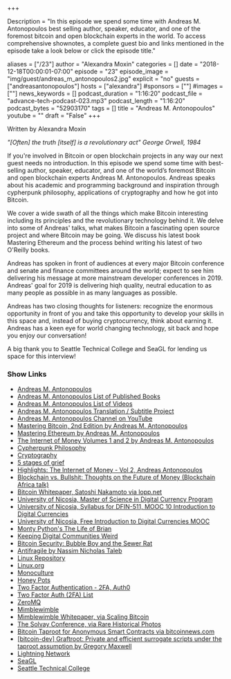 +++

Description = "In this episode we spend some time with Andreas M. Antonopoulos best selling author, speaker, educator, and one of the foremost bitcoin and open blockchain experts in the world. To access comprehensive shownotes, a complete guest bio and links mentioned in the episode take a look below or click the episode title."

aliases = ["/23"]
author = "Alexandra Moxin"
categories = []
date = "2018-12-18T00:00:01-07:00"
episode = "23"
episode_image = "img/guest/andreas_m_antonopoulos2.jpg"
explicit = "no"
guests = ["andreasantonopoulos"]
hosts = ["alexandra"]
#sponsors = [""]
#images = [""]
news_keywords = []
podcast_duration = "1:16:20"
podcast_file = "advance-tech-podcast-023.mp3"
podcast_length = "1:16:20"
podcast_bytes = "52903170"
tags = []
title = "Andreas M. Antonopoulos"
youtube = ""
draft = "False"
+++

Written by Alexandra Moxin

<i>"[Often] the truth [itself] is a revolutionary act" George Orwell, 1984</i>

If you're involved in Bitcoin or open blockchain projects in any way our next guest needs no introduction. In this episode we spend some time with best-selling author, speaker, educator, and one of the world’s foremost Bitcoin and open blockchain experts Andreas M. Antonopoulos. Andreas speaks about his academic and programming background and inspiration through cypherpunk philosophy, applications of cryptography and how he got into Bitcoin.

We cover a wide swath of all the things which make Bitcoin interesting including its principles and the revolutionary technology behind it. We delve into some of Andreas' talks, what makes Bitcoin a fascinating open source project and where Bitcoin may be going. We discuss his latest book Mastering Ethereum and the process behind writing his latest of two O'Reilly books.

Andreas has spoken in front of audiences at every major Bitcoin conference and senate and finance committees around the world; expect to see him delivering his message at more mainstream developer conferences in 2019. Andreas' goal for 2019 is delivering hiqh quality, neutral education to as many people as possible in as many languages as possible.

Andreas has two closing thoughts for listeners: recognize the enormous opportunity in front of you and take this opportunity to develop your skills in this space and, instead of buying cryptocurrency, think about earning it. Andreas has a keen eye for world changing technology, sit back and hope you enjoy our conversation!

A big thank you to Seattle Technical College and SeaGL for lending us space for this interview!


### Show Links

* [Andreas M. Antonopoulos](https://antonopoulos.com/)
* [Andreas M. Antonopoulos List of Published Books](https://antonopoulos.com/books/)
* [Andreas M. Antonopoulos List of Videos](https://antonopoulos.com/videos/)
* [Andreas M. Antonopoulos Translation / Subtitle Project](https://antonopoulos.com/video-translation-subtitle-initiative/)
* [Andreas M. Antonopoulos Channel on YouTube](https://www.youtube.com/aantonop)
* [Mastering Bitcoin, 2nd Edition by Andreas M. Antonopoulos](https://www.amazon.com/gp/product/1491954388/ref=as_li_tl?ie=UTF8&tag=aantonop-books-20&camp=1789&creative=9325&linkCode=as2&creativeASIN=1491954388&linkId=7169748691b8f67179587330063190d6)
* [Mastering Ethereum by Andreas M. Antonopoulos](https://www.amazon.com/gp/product/1491971940/ref=as_li_tl?ie=UTF8&tag=aantonop-books-20&camp=1789&creative=9325&linkCode=as2&creativeASIN=1491971940&linkId=e8c98d1fc853b545857e7e7ed8796d31)
* [The Internet of Money Volumes 1 and 2 by Andreas M. Antonopoulos](https://www.amazon.com/gp/bookseries/B075VG4NTN/)
* [Cypherpunk Philosophy](https://www.activism.net/cypherpunk/manifesto.html)
* [Cryptography](https://www.activism.net/cypherpunk/crypto.shtml)
* [5 stages of grief](https://en.wikipedia.org/wiki/K%C3%BCbler-Ross_model)
* [Highlights: The Internet of Money - Vol 2, Andreas Antonopoulos](https://www.youtube.com/watch?time_continue=16&v=Qkjm5E5BeB8)
* [Blockchain vs. Bullshit: Thoughts on the Future of Money (Blockchain Africa talk)](https://www.youtube.com/watch?v=SMEOKDVXlUo)
* [Bitcoin Whitepaper, Satoshi Nakamoto via lopp.net](https://lopp.net/pdf/bitcoin.pdf)
* [University of Nicosia, Master of Science in Digital Currency Program](https://www.unic.ac.cy/digital-currency-msc-3-semesters-distance-learning/)
* [University of Nicosia, Syllabus for DFIN-511, MOOC 10 Introduction to Digital Currencies](https://www.unic.ac.cy/ECTS_Syllabi/DFIN-511.pdf)
* [University of Nicosia, Free Introduction to Digital Currencies MOOC](https://digitalcurrency.unic.ac.cy/free-introductory-mooc/)
* [Monty Python's The Life of Brian](https://www.imdb.com/title/tt0079470/)
* [Keeping Digital Communities Weird](https://www.youtube.com/watch?v=1MG1aR71uFg)
* [Bitcoin Security: Bubble Boy and the Sewer Rat](https://www.youtube.com/watch?v=810aKcfM__Q)
* [Antifragile by Nassim Nicholas Taleb](https://www.amazon.ca/Antifragile-Things-That-Gain-Disorder/dp/1400067820/ref=sr_1_1?s=books&ie=UTF8&qid=1545159952&sr=1-1&keywords=antifragile+by+nassim+nicholas+taleb)
* [Linux Repository](https://github.com/torvalds/linux)
* [Linux.org](https://www.linux.org/)
* [Monoculture](https://en.wikipedia.org/wiki/Monoculture)
* [Honey Pots](https://en.wikipedia.org/wiki/Honeypot_(computing))
* [Two Factor Authentication - 2FA, Auth0](https://auth0.com/learn/two-factor-authentication/)
* [Two Factor Auth (2FA) List](https://twofactorauth.org/)
* [ZeroMQ](http://zeromq.org/intro:read-the-manual)
* [Mimblewimble](https://github.com/mimblewimble/grin)
* [Mimblewimble Whitepaper, via Scaling Bitcoin](https://scalingbitcoin.org/papers/mimblewimble.txt)
* [The Solvay Conference, via Rare Historical Photos](https://rarehistoricalphotos.com/solvay-conference-probably-intelligent-picture-ever-taken-1927/)
* [Bitcoin Taproot for Anonymous Smart Contracts via bitcoinnews.com](https://bitcoinnews.com/bitcoin-taproot-for-anonymous-smart-contracts/)
* [[bitcoin-dev] Graftroot: Private and efficient surrogate scripts	under the taproot assumption by Gregory Maxwell](https://lists.linuxfoundation.org/pipermail/bitcoin-dev/2018-February/015700.html)
* [Lightning Network](https://lightning.network/)
* [SeaGL](https://seagl.org/)
* [Seattle Technical College](https://seattlecentral.edu/)